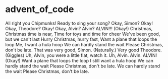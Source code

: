 # advent_of_code

All right you Chipmunks!
Ready to sing your song?
Okay, Simon?
Okay!
Okay, Theodore?
Okay!
Okay, Alvin?
Alvin?
ALVIN!!!
(Okay!)
Christmas, Christmas time is near,
Time for toys and time for cheer
We've been good, but we can't last
Hurry Christmas, hurry fast,
Want a plane that loops the loop
Me, I want a hula hoop
We can hardly stand the wait
Please Christmas, don't be late.
That was very good, Simon.
(Naturally.)
Very good Theodore.
(Giggles)
Uh, Alvin, you were a little flat, watch it.
Uh, Alvin.
Alvin.
ALVIN!
(Okay!)
Want a plane that loops the loop
I still want a hula hoop
We can hardly stand the wait
Please Christmas, don't be late.
We can hardly stand the wait
Please Christmas, don't be late.

